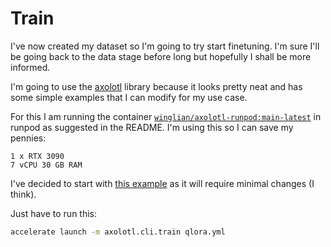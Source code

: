 # Train

I've now created my dataset so I'm going to try start finetuning. I'm sure I'll be going back to the data stage before long but hopefully I shall be more informed.

I'm going to use the [axolotl](https://github.com/OpenAccess-AI-Collective/axolotl) library because it looks pretty neat and has some simple examples that I can modify for my use case.

For this I am running the container [`winglian/axolotl-runpod:main-latest`](https://runpod.io/gsc?template=v2ickqhz9s&ref=6i7fkpdz) in runpod as suggested in the README. I'm using this so I can save my pennies:
```
1 x RTX 3090
7 vCPU 30 GB RAM
```

I've decided to start with [this example](https://github.com/OpenAccess-AI-Collective/axolotl/blob/main/examples/mistral/qlora.yml) as it will require minimal changes (I think).

Just have to run this:
```bash
accelerate launch -m axolotl.cli.train qlora.yml
```
